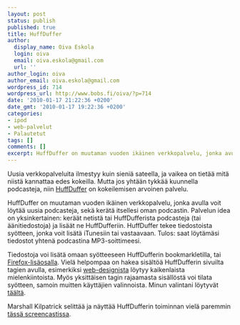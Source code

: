 ```yaml
---
layout: post
status: publish
published: true
title: HuffDuffer
author:
  display_name: Oiva Eskola
  login: oiva
  email: oiva.eskola@gmail.com
  url: ''
author_login: oiva
author_email: oiva.eskola@gmail.com
wordpress_id: 714
wordpress_url: http://www.bobs.fi/oiva/?p=714
date: '2010-01-17 21:22:36 +0200'
date_gmt: '2010-01-17 19:22:36 +0200'
categories:
- ipod
- web-palvelut
- Palautetut
tags: []
comments: []
excerpt: HuffDuffer on muutaman vuoden ikäinen verkkopalvelu, jonka avulla voit löytää uusia podcasteja, sekä kerätä itsellesi oman podcastin.
---
```

<p>Uusia verkkopalveluita ilmestyy kuin sieniä sateella, ja vaikea on tietää mitä niistä kannattaa edes kokeilla. Mutta jos yhtään tykkää kuunnella podcasteja, niin <a href="http://huffduffer.com/about" target="_blank">HuffDuffer</a> on kokeilemisen arvoinen palvelu.</p>
<p>HuffDuffer on muutaman vuoden ikäinen verkkopalvelu, jonka avulla voit löytää uusia podcasteja, sekä kerätä itsellesi oman podcastin. Palvelun idea on yksinkertainen: keräät netistä tai HuffDufferista podcasteja (tai äänitiedostoja) ja lisäät ne HuffDufferiin. HuffDuffer tekee tiedostoista syötteen, jonka voit lisätä iTunesiin tai vastaavaan. Tulos: saat löytämäsi tiedostot yhtenä podcastina MP3-soittimeesi.</p>
<p>Tiedostoja voi lisätä omaan syötteeseen HuffDufferin bookmarkletilla, tai <a title="HuffDuffer Firefox Add-on" href="https://addons.mozilla.org/en-US/firefox/addon/13448/" target="_blank">Firefox-lisäosalla</a>. Vielä helpompaa on hakea sisältöä HuffDufferin sivuilta tagien avulla, esimerkiksi <a title="HuffDuffer: web design" href="http://huffduffer.com/tags/web+design" target="_blank">web-designista</a> löytyy kaikenlaista mielenkiintoista. Myös yksittäisen tagin rajaamasta sisällöstä voi tilata syötteen, samoin muitten käyttäjien valinnoista. Minun valintani löytyvät <a title="HuffDuffer: Oiva" href="http://huffduffer.com/oiva" target="_blank">täältä</a>.</p>
<p>Marshall Kilpatrick selittää ja näyttää HuffDufferin toiminnan vielä paremmin <a href="http://www.youtube.com/watch?v=jko3q8f1-Ls">tässä screencastissa</a>.</p>
